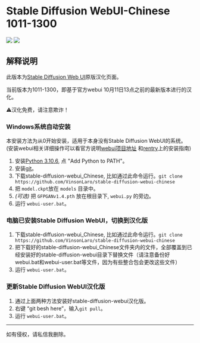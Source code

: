 # Stable Diffusion WebUI-Chinese 1011-1300

[![](https://img.shields.io/badge/Telegram-B站主页-purple)](https://space.bilibili.com/22970812)
[![](https://img.shields.io/badge/Telegram-交流群-purple)](https://jq.qq.com/?_wv=1027&k=wEbRm1eU)

## 解释说明

此版本为[Stable Diffusion Web UI](https://github.com/AUTOMATIC1111/stable-diffusion-webui)原版汉化页面。

当前版本为1011-1300，即基于官方webui 10月11日13点之前的最新版本进行的汉化。


⚠️汉化免费，请注意欺诈！


### Windows系统自动安装
本安装方法为从0开始安装，适用于本身没有Stable Diffusion WebUI的系统。
(安装webui相关详细操作可以看官方说明[webui项目地址](https://github.com/AUTOMATIC1111/stable-diffusion-webui/wiki/Dependencies) 和[rentry](https://rentry.org/voldy)上的安装指南)
1. 安装[Python 3.10.6](https://www.python.org/downloads/windows/), 点 "Add Python to PATH"。
2. 安装[git](https://git-scm.com/download/win)。
3. 下载stable-diffusion-webui_Chinese, 比如通过此命令运行。`git clone https://github.com/VinsonLaro/stable-diffusion-webui-chinese`
4. 把 `model.ckpt`放在 `models` 目录中。
5. _*(可选)*_ 把 `GFPGANv1.4.pth` 放在根目录下, `webui.py` 的旁边。
6. 运行 `webui-user.bat`。

### 电脑已安装Stable Diffusion WebUI，切换到汉化版
1. 下载stable-diffusion-webui_Chinese, 比如通过此命令运行。`git clone https://github.com/VinsonLaro/stable-diffusion-webui-chinese`
2. 把下载好的stable-diffusion-webui_Chinese文件夹内的文件，全部覆盖到已经安装好的stable-diffusion-webui目录下替换文件（请注意备份好webui.bat和webui-user.bat等文件，因为有些整合包会更改这些文件）
3. 运行 `webui-user.bat`。

### 更新Stable Diffusion WebUI汉化版
1. 通过上面两种方法安装好stable-diffusion-webui汉化版。
2. 右键 “git besh here”，输入`git pull`。
3. 运行 `webui-user.bat`。

---

如有侵权，请私信我删除。




